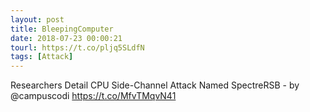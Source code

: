 ```yaml
---
layout: post
title: BleepingComputer
date: 2018-07-23 00:00:21
tourl: https://t.co/pljq5SLdfN
tags: [Attack]
---
```

Researchers Detail CPU Side-Channel Attack Named SpectreRSB - by @campuscodi
https://t.co/MfvTMqvN41